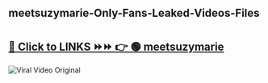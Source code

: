 
 ## meetsuzymarie-Only-Fans-Leaked-Videos-Files

# <h2><a href="https://mediaupload.pro?meetsuzymarie">🔗 Click to LINKS ⏩⏩ 👉 🟢 meetsuzymarie </a></h2>

<a href="https://mediaupload.pro?meetsuzymarie" rel="nofollow" data-target="animated-image.originalLink"><img src="https://i.ibb.co.com/xMMVF88/686577567.gif" alt="Viral Video Original" style="max-width: 100%; display: inline-block;" data-target="animated-image.originalImage"></a>